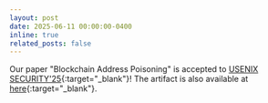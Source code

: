 ```yaml
---
layout: post
date: 2025-06-11 00:00:00-0400
inline: true
related_posts: false
---
```

Our paper "Blockchain Address Poisoning" is accepted to [USENIX SECURITY'25](https://www.usenix.org/conference/usenixsecurity25){:target="\_blank"}! The artifact is also available at [here](https://kilthub.cmu.edu/articles/dataset/Blockchain_Address_Poisoning_Companion_Dataset_/29212703/1){:target="\_blank"}.

